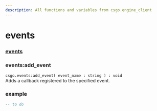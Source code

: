 ```yaml
---
description: All functions and variables from csgo.engine_client
---
```


# events

###  [events](https://wiki.alliedmods.net/Counter-Strike:_Global_Offensive_Events)

### events:add\_event

`csgo.events:add_event( event_name : string ) : void`  
Adds a callback registered to the specified event.

### example

```lua
-- to do
```

